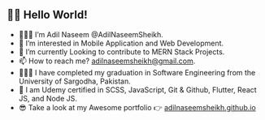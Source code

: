 ## 🙋🏻‍ Hello World!

- 💁🏻‍♂️ I’m Adil Naseem @AdilNaseemSheikh.
- 👀 I’m interested in Mobile Application and Web Development.
- 🌱 I’m currently Looking to contribute to MERN Stack Projects.
- 📫 How to reach me? adilnaseemsheikh@gmail.com.
- 👨🏼‍🎓 I have completed my graduation in Software Engineering
     from the University of Sargodha, Pakistan.
- 📜 I am Udemy certified in SCSS, JavaScript, Git & Github, Flutter, React JS, and Node JS.
- 😎 Take a look at my Awesome portfolio 👉 [adilnaseemsheikh.github.io](https://adilnaseemsheikh.github.io/)
<!---
AdilNaseemSheikh/AdilNaseemSheikh is a ✨ special ✨ repository because its `README.md` (this file) appears on your GitHub profile.
You can click the Preview link to take a look at your changes.
--->
